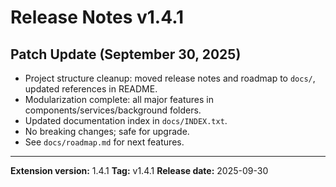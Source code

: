 # Release Notes v1.4.1

## Patch Update (September 30, 2025)

- Project structure cleanup: moved release notes and roadmap to `docs/`, updated references in README.
- Modularization complete: all major features in components/services/background folders.
- Updated documentation index in `docs/INDEX.txt`.
- No breaking changes; safe for upgrade.
- See `docs/roadmap.md` for next features.

---

**Extension version:** 1.4.1
**Tag:** v1.4.1
**Release date:** 2025-09-30

